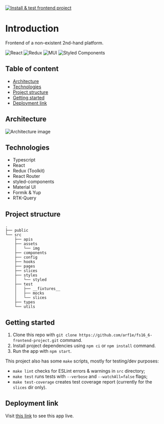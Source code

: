 [![Install & test frontend project](https://github.com/arf1e/fs16_6-frontend-project/actions/workflows/nodejs-test.yml/badge.svg)](https://github.com/arf1e/fs16_6-frontend-project/actions/workflows/nodejs-test.yml)

# Introduction

Frontend of a non-existent 2nd-hand platform.

![React](https://img.shields.io/badge/react-%2320232a.svg?style=for-the-badge&logo=react&logoColor=%2361DAFB)
![Redux](https://img.shields.io/badge/redux-%23593d88.svg?style=for-the-badge&logo=redux&logoColor=white)
![MUI](https://img.shields.io/badge/MUI-%230081CB.svg?style=for-the-badge&logo=mui&logoColor=white)
![Styled Components](https://img.shields.io/badge/styled--components-DB7093?style=for-the-badge&logo=styled-components&logoColor=white)

## Table of content

- [Architecture](#architecture)
- [Technologies](#technologies)
- [Project structure](#project-structure)
- [Getting started](#getting-started)
- [Deployment link](#deployment-link)

## Architecture

![Architecture image](https://i.ibb.co/xjbNcgc/README-md.png)

## Technologies

- Typescript
- React
- Redux (Toolkit)
- React Router
- styled-components
- Material UI
- Formik & Yup
- RTK-Query

## Project structure

```
.
├── public
└── src
    ├── apis
    ├── assets
    │   └── img
    ├── components
    ├── config
    ├── hooks
    ├── pages
    ├── slices
    ├── styles
    │   └── styled
    ├── test
    │   ├── __fixtures__
    │   ├── mocks
    │   └── slices
    ├── types
    └── utils
```

## Getting started

1. Clone this repo with `git clone https://github.com/arf1e/fs16_6-frontend-project.git` command.
1. Install project dependencies using `npm ci` or `npm install` command.
1. Run the app with `npm start`.

This project also has some `make` scripts, mostly for testing/dev purposes:

- `make lint` checks for ESLint errors & warnings in `src` directory;
- `make test` runs tests with `--verbose` and `--watchAll=false` flags;
- `make test-coverage` creates test coverage report (currently for the `slices` dir only).

## Deployment link

Visit [this link](https://fe-deploy-pearl.vercel.app/) to see this app live.
